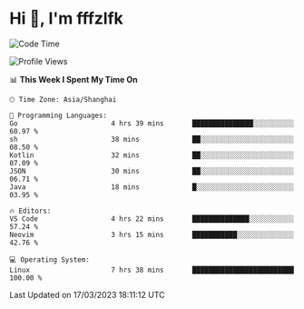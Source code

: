 # Hi 👋, I'm fffzlfk

<!--START_SECTION:waka-->
![Code Time](http://img.shields.io/badge/Code%20Time-112%20hrs%2044%20mins-blue)

![Profile Views](http://img.shields.io/badge/Profile%20Views-0-blue)

📊 **This Week I Spent My Time On** 

```text
🕑︎ Time Zone: Asia/Shanghai

💬 Programming Languages: 
Go                       4 hrs 39 mins       ███████████████░░░░░░░░░░   60.97 % 
sh                       38 mins             ██░░░░░░░░░░░░░░░░░░░░░░░   08.50 % 
Kotlin                   32 mins             ██░░░░░░░░░░░░░░░░░░░░░░░   07.09 % 
JSON                     30 mins             ██░░░░░░░░░░░░░░░░░░░░░░░   06.71 % 
Java                     18 mins             █░░░░░░░░░░░░░░░░░░░░░░░░   03.95 % 

🔥 Editors: 
VS Code                  4 hrs 22 mins       ██████████████░░░░░░░░░░░   57.24 % 
Neovim                   3 hrs 15 mins       ███████████░░░░░░░░░░░░░░   42.76 % 

💻 Operating System: 
Linux                    7 hrs 38 mins       █████████████████████████   100.00 % 
```


 Last Updated on 17/03/2023 18:11:12 UTC
<!--END_SECTION:waka-->
